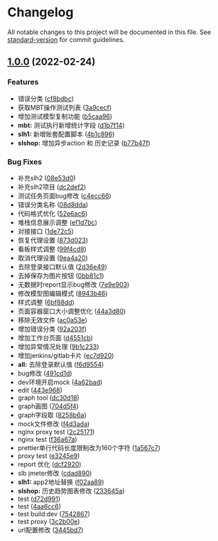 # Changelog

All notable changes to this project will be documented in this file. See [standard-version](https://github.com/conventional-changelog/standard-version) for commit guidelines.

## [1.0.0](https://git.hzdlsoft.com/JinXinhua/slh1i/compare/v1.4.7...v1.0.0) (2022-02-24)


### Features

* 错误分类 ([cf8bdbc](https://git.hzdlsoft.com/JinXinhua/slh1i/commit/cf8bdbc06e47d5ba60226c0dd13a616d95f3da6d))
* 获取MBT操作测试列表 ([3a9cecf](https://git.hzdlsoft.com/JinXinhua/slh1i/commit/3a9cecf7f449c7b703103f7569f3d36bd7fc593f))
* 增加测试模型复制功能 ([b5caa96](https://git.hzdlsoft.com/JinXinhua/slh1i/commit/b5caa96ed1a4fb4b9c9222f47706a2410d44236d))
* **mbt:** 测试执行新增统计字段 ([d1b7f14](https://git.hzdlsoft.com/JinXinhua/slh1i/commit/d1b7f146710f30ec3ab542002e68d0c46aae5dad))
* **slh1:** 新增账套配置脚本 ([4b1c896](https://git.hzdlsoft.com/JinXinhua/slh1i/commit/4b1c896ba403b732de93e3db52e55922f2d1eb07))
* **slshop:** 增加异步action 和 历史记录 ([b77b47f](https://git.hzdlsoft.com/JinXinhua/slh1i/commit/b77b47f69d38c179536ef3bbb3bc00ab3432faea))


### Bug Fixes

* 补充slh2 ([08e53d0](https://git.hzdlsoft.com/JinXinhua/slh1i/commit/08e53d0ee9b95b08a320a5ee3e4030467dbe7fbe))
* 补充slh2项目 ([dc2def2](https://git.hzdlsoft.com/JinXinhua/slh1i/commit/dc2def2347d5ed95f95e4167017f9ea12941e7b1))
* 测试任务页面bug修改 ([c4ecc66](https://git.hzdlsoft.com/JinXinhua/slh1i/commit/c4ecc665c967ba6e6150d1b2f626028b4d931fbd))
* 错误分类名称 ([08d8dda](https://git.hzdlsoft.com/JinXinhua/slh1i/commit/08d8dda496492e4fdab4e521fecd93ee804a2ce9))
* 代码格式优化 ([52e6ac6](https://git.hzdlsoft.com/JinXinhua/slh1i/commit/52e6ac6956d9d4448a567ecc08a0c44d6c504143))
* 堆栈信息展示调整 ([ef1d7bc](https://git.hzdlsoft.com/JinXinhua/slh1i/commit/ef1d7bc28907ba6e3c62d68f3de434866521b4f1))
* 对接接口 ([1de72c5](https://git.hzdlsoft.com/JinXinhua/slh1i/commit/1de72c58af9973febbfbd5ef52a2fa6e70ee2c23))
* 恢复代理设置 ([873d023](https://git.hzdlsoft.com/JinXinhua/slh1i/commit/873d02303f8dfd30c55853ce3fdf698d994d527b))
* 看板样式调整 ([99f4cd8](https://git.hzdlsoft.com/JinXinhua/slh1i/commit/99f4cd8f01445dd0bb2b986660f15d8b85e1ec7d))
* 取消代理设置 ([9ea4a20](https://git.hzdlsoft.com/JinXinhua/slh1i/commit/9ea4a2070651235c1d178f84804403d51bfdb71a))
* 去除登录接口默认值 ([2d36e49](https://git.hzdlsoft.com/JinXinhua/slh1i/commit/2d36e499a134b832487d4fdf08fa26202efb13f9))
* 去掉保存为图片按钮 ([0bb81c1](https://git.hzdlsoft.com/JinXinhua/slh1i/commit/0bb81c15d329851fd6f7c9b0f1a8299b88275d8a))
* 无数据时report显示bug修改 ([7e9e903](https://git.hzdlsoft.com/JinXinhua/slh1i/commit/7e9e903e6da500c63bd4da02674e9d90df1e7470))
* 修改模型图编辑模式 ([8943b46](https://git.hzdlsoft.com/JinXinhua/slh1i/commit/8943b4680d0300931c0e838e2a90314a698931dd))
* 样式调整 ([6bf88dd](https://git.hzdlsoft.com/JinXinhua/slh1i/commit/6bf88dd30e0702573bf4c348e30fc0d14e861c2c))
* 页面容器窗口大小调整优化 ([44a3d80](https://git.hzdlsoft.com/JinXinhua/slh1i/commit/44a3d80c24ce3e16e31db866735f313166cc9e10))
* 移除无效文件 ([ac0a53e](https://git.hzdlsoft.com/JinXinhua/slh1i/commit/ac0a53e624c8ef269667d256a794c873112b3d1a))
* 增加错误分类 ([92a203f](https://git.hzdlsoft.com/JinXinhua/slh1i/commit/92a203fda636d8ef4ea7d4915c940cbbe1cc2d64))
* 增加工作台页面 ([d4551cb](https://git.hzdlsoft.com/JinXinhua/slh1i/commit/d4551cbfb1a4b5b14c5050bd4aa87984797563f7))
* 增加异常情况处理 ([9b1c233](https://git.hzdlsoft.com/JinXinhua/slh1i/commit/9b1c233141968fda524e79dbaf006c25f8233582))
* 增加jenkins/gitlab卡片 ([ec7d920](https://git.hzdlsoft.com/JinXinhua/slh1i/commit/ec7d92042f3718e97d1460f02511161503931efa))
* **all:** 去除登录默认值 ([f6d9554](https://git.hzdlsoft.com/JinXinhua/slh1i/commit/f6d95545c25d99c1af4ac90c68e82a78c6ebfe90))
* bug修改 ([491cd1d](https://git.hzdlsoft.com/JinXinhua/slh1i/commit/491cd1d0e7ace76257debbe0220ed8f232d5dc38))
* dev环境开启mock ([4a62bad](https://git.hzdlsoft.com/JinXinhua/slh1i/commit/4a62bad01ced9363503221fb871696a480212e46))
* edit ([443e968](https://git.hzdlsoft.com/JinXinhua/slh1i/commit/443e96864623337f0cc5c4e383689eb27ec64ef0))
* graph tool ([dc30d18](https://git.hzdlsoft.com/JinXinhua/slh1i/commit/dc30d1851e991ca64b5516b8941bbe9114884f3d))
* graph画图 ([704d5f4](https://git.hzdlsoft.com/JinXinhua/slh1i/commit/704d5f4405f2f9a3e830bbe2991a7284b92c6ba0))
* graph字段取 ([8258b6a](https://git.hzdlsoft.com/JinXinhua/slh1i/commit/8258b6aaa3a306ae1ae44608122dbbe209eebb05))
* mock文件修改 ([f4d3ada](https://git.hzdlsoft.com/JinXinhua/slh1i/commit/f4d3ada0d450a18a3c53814dadb58fb5a9006e6a))
* nginx proxy test ([2c25171](https://git.hzdlsoft.com/JinXinhua/slh1i/commit/2c251710aade4d0f57e17fedc2eec61e667e6593))
* nginx test ([f36a67a](https://git.hzdlsoft.com/JinXinhua/slh1i/commit/f36a67ad7a945d39dc407e01e9d360ce409c9af8))
* prettier单行代码长度限制改为160个字符 ([1a567c7](https://git.hzdlsoft.com/JinXinhua/slh1i/commit/1a567c7c70a9827e233830b7f9de3af4f8042023))
* proxy test ([e3245e9](https://git.hzdlsoft.com/JinXinhua/slh1i/commit/e3245e9a0be122d6ed988dc3b11a25f973ca645b))
* report 优化 ([dcf2920](https://git.hzdlsoft.com/JinXinhua/slh1i/commit/dcf2920445af7f9909d27a5bb7b253155cfb60dd))
* slb jmeter修改 ([cdad890](https://git.hzdlsoft.com/JinXinhua/slh1i/commit/cdad89079544bbd8f72423285de3c71e1f56ff5e))
* **slh1:** app2地址替换 ([f02aa89](https://git.hzdlsoft.com/JinXinhua/slh1i/commit/f02aa89e66c76a4016c396cdcf8d9b5232058f29))
* **slshop:** 历史趋势图表修改 ([233645a](https://git.hzdlsoft.com/JinXinhua/slh1i/commit/233645ac85b9b5c01f045b2f226be2158e800fc9))
* test ([d72d991](https://git.hzdlsoft.com/JinXinhua/slh1i/commit/d72d99188376f3e79ba54662474ba829a1814399))
* test ([4aa6cc6](https://git.hzdlsoft.com/JinXinhua/slh1i/commit/4aa6cc6babe52b8505a886eab4206a427851c707))
* test build:dev ([7542867](https://git.hzdlsoft.com/JinXinhua/slh1i/commit/75428679e89fe0acea97aa5fdb5d4fc46578d1f5))
* test proxy ([3c2b00e](https://git.hzdlsoft.com/JinXinhua/slh1i/commit/3c2b00e109ae8baf9f3a5139638b29eda8a37f9f))
* url配置修改 ([3445bd7](https://git.hzdlsoft.com/JinXinhua/slh1i/commit/3445bd7e71a5ff0a62f65a103abaed0e3b68a119))
